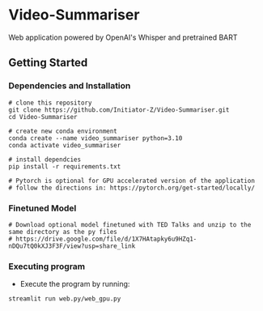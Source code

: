 # Video-Summariser
Web application powered by OpenAI's Whisper and pretrained BART

## Getting Started

### Dependencies and Installation

```
# clone this repository
git clone https://github.com/Initiator-Z/Video-Summariser.git
cd Video-Summariser

# create new conda environment
conda create --name video_summariser python=3.10
conda activate video_summariser

# install dependcies
pip install -r requirements.txt

# Pytorch is optional for GPU accelerated version of the application
# follow the directions in: https://pytorch.org/get-started/locally/
```

### Finetuned Model
```
# Download optional model finetuned with TED Talks and unzip to the same directory as the py files
# https://drive.google.com/file/d/1X7HAtapky6u9HZq1-nDQu7tQ0kXJ3F3F/view?usp=share_link
```

### Executing program

* Execute the program by running:
```
streamlit run web.py/web_gpu.py
```


